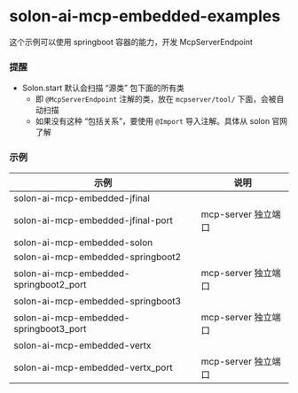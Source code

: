 # solon-ai-mcp-embedded-examples

这个示例可以使用 springboot 容器的能力，开发 McpServerEndpoint


### 提醒

* Solon.start 默认会扫描 “源类” 包下面的所有类
    * 即 `@McpServerEndpoint` 注解的类，放在 `mcpserver/tool/` 下面，会被自动扫描
    * 如果没有这种 “包括关系”，要使用 `@Import` 导入注解。具体从 solon 官网了解



### 示例


| 示例                                     | 说明               |
|----------------------------------------|------------------|
| solon-ai-mcp-embedded-jfinal           |                  |
| solon-ai-mcp-embedded-jfinal-port      | mcp-server 独立端口  |
| solon-ai-mcp-embedded-solon            |                  |
| solon-ai-mcp-embedded-springboot2      |                  |
| solon-ai-mcp-embedded-springboot2_port | mcp-server 独立端口  |
| solon-ai-mcp-embedded-springboot3      |                  |
| solon-ai-mcp-embedded-springboot3_port | mcp-server 独立端口  |
| solon-ai-mcp-embedded-vertx            |                  |
| solon-ai-mcp-embedded-vertx_port       | mcp-server 独立端口  |
